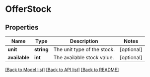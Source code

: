 # OfferStock

## Properties
Name | Type | Description | Notes
------------ | ------------- | ------------- | -------------
**unit** | **string** | The unit type of the stock. | [optional] 
**available** | **int** | The available stock value. | [optional] 

[[Back to Model list]](../../README.md#documentation-for-models) [[Back to API list]](../../README.md#documentation-for-api-endpoints) [[Back to README]](../../README.md)

